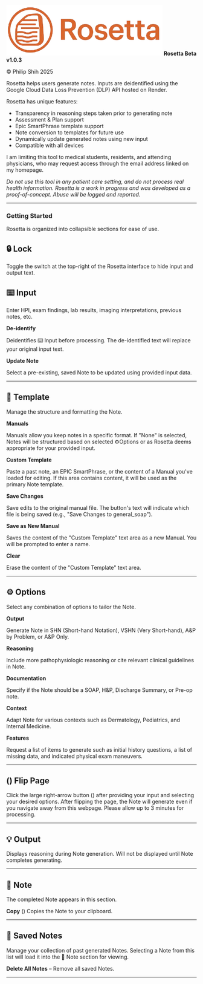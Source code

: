 ![Rosetta Logo](assets/img/rosetta_logo.png)
**Rosetta Beta v1.0.3**

© Philip Shih 2025

Rosetta helps users generate notes. Inputs are deidentified using the Google Cloud Data Loss Prevention (DLP) API hosted on Render.

Rosetta has unique features:
- Transparency in reasoning steps taken prior to generating note
- Assessment & Plan support
- Epic SmartPhrase template support
- Note conversion to templates for future use
- Dynamically update generated notes using new input
- Compatible with all devices

I am limiting this tool to medical students, residents, and attending physicians, who may request access through the email address linked on my homepage.

*Do not use this tool in any patient care setting, and do not process real health information. Rosetta is a work in progress and was developed as a proof-of-concept. Abuse will be logged and reported.*

---

### **Getting Started**
Rosetta is organized into collapsible sections for ease of use.

## 🔒 Lock
Toggle the switch at the top-right of the Rosetta interface to hide input and output text.

## ⌨️ Input
Enter HPI, exam findings, lab results, imaging interpretations, previous notes, etc.

**De-identify** <i class="fas fa-user-shield"></i>

Deidentifies ⌨️ Input before processing. The de-identified text will replace your original input text.

**Update Note** 

Select a pre-existing, saved Note to be updated using provided input data.

---

## 📄 Template
Manage the structure and formatting the Note.

**Manuals** 

Manuals allow you keep notes in a specific format. If "None" is selected, Notes will be structured based on selected ⚙️Options or as Rosetta deems appropriate for your provided input.

**Custom Template** 

Paste a past note, an EPIC SmartPhrase, or the content of a Manual you've loaded for editing. If this area contains content, it will be used as the primary Note template.

**Save Changes** 

Save edits to the original manual file. The button's text will indicate which file is being saved (e.g., "Save Changes to general_soap").

**Save as New Manual** 

Saves the content of the "Custom Template" text area as a new Manual. You will be prompted to enter a name.

**Clear** 

Erase the content of the "Custom Template" text area. 

---

## ⚙️ Options
Select any combination of options to tailor the Note.

**Output** 

Generate Note in SHN (Short-hand Notation), VSHN (Very Short-hand), A&P by Problem, or A&P Only.

**Reasoning** 

Include more pathophysiologic reasoning or cite relevant clinical guidelines in Note.

**Documentation** 

Specify if the Note should be a SOAP, H&P, Discharge Summary, or Pre-op note.

**Context** 

Adapt Note for various contexts such as Dermatology, Pediatrics, and Internal Medicine.

**Features** 

Request a list of items to generate such as initial history questions, a list of missing data, and indicated physical exam maneuvers.

---

## (<i class="fas fa-angle-right"></i>) Flip Page
Click the large right-arrow button (<i class="fas fa-angle-right"></i>) after providing your input and selecting your desired options. After flipping the page, the Note will generate even if you navigate away from this webpage. Please allow up to 3 minutes for processing.

---

## 💡 Output
Displays reasoning during Note generation. Will not be displayed until Note completes generating.

---

## 📝 Note
The completed Note appears in this section.

**Copy** (<i class="fas fa-copy"></i>) 
Copies the Note to your clipboard.

---

## 💾 Saved Notes
Manage your collection of past generated Notes. Selecting a Note from this list will load it into the 📝 Note section for viewing.

**Delete All Notes** – Remove all saved Notes.

---

